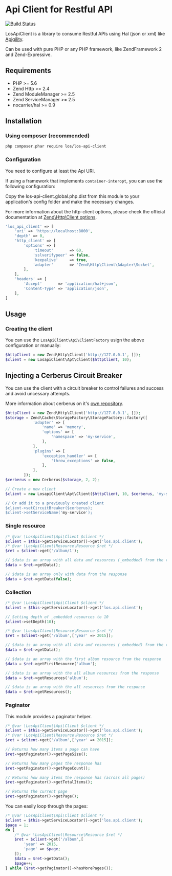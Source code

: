 # Api Client for Restful API

[![Build Status](https://travis-ci.org/lansoweb/los-api-client.svg?branch=master)](https://travis-ci.org/lansoweb/los-api-client)

LosApiClient is a library to consume Restful APIs using Hal (json or xml) like [Apigility](http://apigility.org).

Can be used with pure PHP or any PHP framework, like ZendFramework 2 and Zend-Expressive. 

## Requirements

* PHP >= 5.6
* Zend Http >= 2.4
* Zend ModuleManager >= 2.5
* Zend ServiceManager >= 2.5
* nocarrier/hal >= 0.9

## Installation
### Using composer (recommended)

```bash
php composer.phar require los/los-api-client
```

### Configuration
You need to configure at least the Api URI.

If using a framework that implements `container-interopt`, you can use the following configuration:

Copy the los-api-client.global.php.dist from this module to your application's config folder and make the necessary changes.

For more information about the http-client options, please check the official documentation at
[Zend\Http\Client options](http://framework.zend.com/manual/current/en/modules/zend.http.client.html#configuration).  

```php
'los_api_client' => [
    'uri' => 'https://localhost:8000',
    'depth' => 0,
    'http_client' => [
        'options' => [
            'timeout'       => 60,
            'sslverifypeer' => false,
            'keepalive'     => true,
            'adapter'       => 'Zend\Http\Client\Adapter\Socket',
        ],
    ],
    'headers' => [
        'Accept'       => 'application/hal+json',
        'Content-Type' => 'application/json',
    ],
]
```

## Usage

### Creating the client
You can use the `LosApiClient\Api\ClientFactory` usign the above configuration or manually:
```php
$httpClient = new Zend\Http\Client('http://127.0.0.1', []);
$client = new LosapiClient\Apt\Client($httpClient, 10);
```

## Injecting a Cerberus Circuit Breaker
You can use the client with a circuit breaker to control failures and success and avoid uncessary attempts. 

More information about cerberus on it's [own repository](https://github.com/mt-olympus/cerberus).

```php
$httpClient = new Zend\Http\Client('http://127.0.0.1', []);
$storage = Zend\Cache\StorageFactory\StorageFactory::factory([
            'adapter' => [
                'name' => 'memory',
                'options' => [
                    'namespace' => 'my-service',
                ],
            ],
            'plugins' => [
                'exception_handler' => [
                    'throw_exceptions' => false,
                ],
            ],
        ]);
$cerberus = new Cerberus($storage, 2, 2);

// Create a new client
$client = new LosapiClient\Apt\Client($httpClient, 10, $cerberus, 'my-service);

// Or add it to a previously created client 
$client->setCircuitBreaker($cerberus);
$client->setServiceName('my-service');
```

### Single resource
```php
/* @var \LosApiClient\Api\Client $client */
$client = $this->getServiceLocator()->get('los.api.client');
/* @var \LosApiClient\Resource\Resource $ret */
$ret = $client->get('/album/1');

// $data is an array with all data and resources (_embedded) from the response
$data = $ret->getData();

// $data is an array only with data from the response
$data = $ret->getData(false);
```

### Collection
```php
/* @var \LosApiClient\Api\Client $client */
$client = $this->getServiceLocator()->get('los.api.client');

// Setting depth of _embedded resources to 10
$client->setDepth(10);

/* @var \LosApiClient\Resource\Resource $ret */
$ret = $client->get('/album',['year' => 2015]);

// $data is an array with all data and resources (_embedded) from the response
$data = $ret->getData();

// $data is an array with the first album resource from the response
$data = $ret->getFirstResource('album');

// $data is an array with the all album resources from the response
$data = $ret->getResources('album');

// $data is an array with the all resources from the response
$data = $ret->getResources();
```

### Paginator

This module provides a paginator helper.

```php
/* @var \LosApiClient\Api\Client $client */
$client = $this->getServiceLocator()->get('los.api.client');
/* @var \LosApiClient\Resource\Resource $ret */
$ret = $client->get('/album',['year' => 2015]);

// Returns how many items a page can have
$ret->getPaginator()->getPageSize();

// Returns how many pages the response has
$ret->getPaginator()->getPageCount();

// Returns how many items the response has (across all pages)
$ret->getPaginator()->getTotalItems();

// Returns the current page
$ret->getPaginator()->getPage();
```

You can easily loop through the pages:
```php
/* @var \LosApiClient\Api\Client $client */
$client = $this->getServiceLocator()->get('los.api.client');
$page = 1;
do {
    /* @var \LosApiClient\Resource\Resource $ret */
    $ret = $client->get('/album',[
        'year' => 2015,
        'page' => $page;
    ]);
    $data = $ret->getData();
    $page++;
} while ($ret->getPaginator()->hasMorePages());
```
